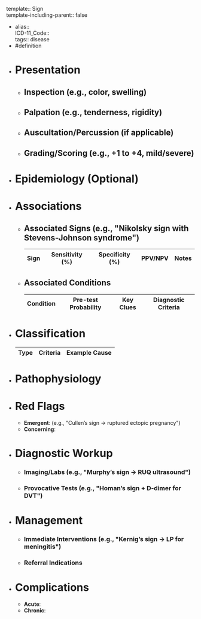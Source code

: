 template:: Sign  
template-including-parent:: false

- alias::  
  ICD-11_Code::  
  tags:: disease
- #definition
- # Presentation
	- ## Inspection (e.g., color, swelling)
	- ## Palpation (e.g., tenderness, rigidity)
	- ## Auscultation/Percussion (if applicable)
	- ## Grading/Scoring (e.g., +1 to +4, mild/severe)
- # Epidemiology (Optional)
- # Associations
	- ## Associated Signs (e.g., "Nikolsky sign with Stevens-Johnson syndrome")  
	  | **Sign** | **Sensitivity (%)** | **Specificity (%)** | **PPV/NPV** | **Notes** |  
	  |---|---|---|---|---|
	- ## Associated Conditions  
	  | **Condition** | **Pre-test Probability** | **Key Clues** | **Diagnostic Criteria** |  
	  |---|---|---|---|
- # Classification  
  | **Type** | **Criteria** | **Example Cause** |  
  |---|---|---|
- # Pathophysiology
- # Red Flags
	- **Emergent**: (e.g., "Cullen’s sign → ruptured ectopic pregnancy")
	- **Concerning**:
- # Diagnostic Workup
	- ### Imaging/Labs (e.g., "Murphy’s sign → RUQ ultrasound")
	- ### Provocative Tests (e.g., "Homan’s sign + D-dimer for DVT")
- # Management
	- ### Immediate Interventions (e.g., "Kernig’s sign → LP for meningitis")
	- ### Referral Indications
- # Complications
	- **Acute**:
	- **Chronic**: